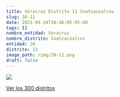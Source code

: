 ```yaml
---
title: Veracruz Distrito 11 Coatzacoalcos
slug: 30-11
date: 2021-06-24T10:46:05-05:00
tags: []
nombre_entidad: Veracruz
nombre_distrito: Coatzacoalcos
entidad: 30
distrito: 11
image_path: /img/30-11.png
draft: false
---
```


![](/img/30-11.png)

[Ver los 300 distritos](/docs/elecciones-2021)
